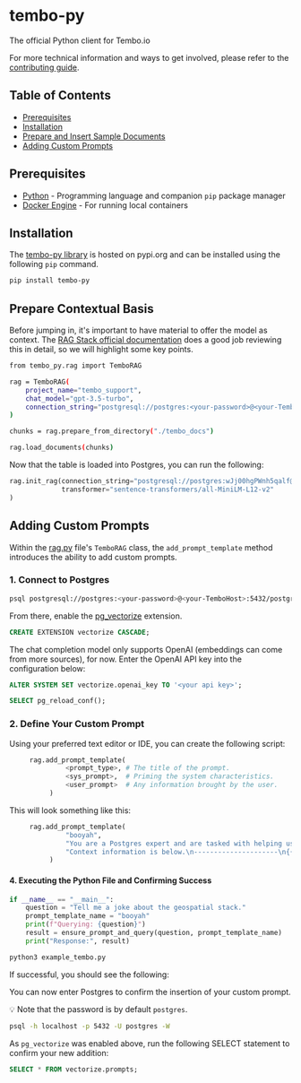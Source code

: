 # tembo-py

The official Python client for Tembo.io

For more technical information and ways to get involved, please refer to the [contributing guide](./CONTRIBUTING.md).

## Table of Contents

- [Prerequisites](#prerequisites)
- [Installation](#installation)
- [Prepare and Insert Sample Documents](#prepare-and-insert-sample-documents)
- [Adding Custom Prompts](#adding-custom-prompts)

## Prerequisites

- [Python](https://www.python.org/) - Programming language and companion `pip` package manager
- [Docker Engine](https://docs.docker.com/engine/install/) - For running local containers

## Installation

The [tembo-py library](https://pypi.org/project/tembo-py/) is hosted on pypi.org and can be installed using the following `pip` command.

```bash
pip install tembo-py
```

## Prepare Contextual Basis

Before jumping in, it's important to have material to offer the model as context.
The [RAG Stack official documentation](https://tembo.io/docs/tembo-stacks/rag#build-a-support-agent-with-tembo-rag) does a good job reviewing this in detail, so we will highlight some key points.

```bash
from tembo_py.rag import TemboRAG

rag = TemboRAG(
    project_name="tembo_support",
    chat_model="gpt-3.5-turbo",
    connection_string="postgresql://postgres:<your-password>@<your-TemboHost>:5432/postgres"
)

chunks = rag.prepare_from_directory("./tembo_docs")

rag.load_documents(chunks)
```

Now that the table is loaded into Postgres, you can run the following:

```python
rag.init_rag(connection_string="postgresql://postgres:wJj00hgPWnh5qalf@org-evan-test-inst-evan-mar-rag-test.data-1.use1.tembo-development.com:5432/postgres",
             transformer="sentence-transformers/all-MiniLM-L12-v2"
)
```

## Adding Custom Prompts

Within the [rag.py](./tembo_py/rag.py) file's `TemboRAG` class, the `add_prompt_template` method introduces the ability to add custom prompts.

### 1. Connect to Postgres

```bash
psql postgresql://postgres:<your-password>@<your-TemboHost>:5432/postgres
```

From there, enable the [pg_vectorize](https://github.com/tembo-io/pg_vectorize) extension.

```sql
CREATE EXTENSION vectorize CASCADE;
```

The chat completion model only supports OpenAI (embeddings can come from more sources), for now.
Enter the OpenAI API key into the configuration below:

```sql
ALTER SYSTEM SET vectorize.openai_key TO '<your api key>';
```

```sql
SELECT pg_reload_conf();
``````

### 2. Define Your Custom Prompt

Using your preferred text editor or IDE, you can create the following script:

```python
     rag.add_prompt_template(
              <prompt_type>, # The title of the prompt.
              <sys_prompt>,  # Priming the system characteristics.
              <user_prompt>  # Any information brought by the user.
          )
```

This will look something like this:

```python
     rag.add_prompt_template(
              "booyah", 
              "You are a Postgres expert and are tasked with helping users find answers in Tembo documentation. You should prioritize answering questions using the provided context, but can draw from your expert Postgres experience where documentation is lacking. Avoid statements like based on the documentation... and also you love to say booyah! alot.",
              "Context information is below.\n---------------------\n{{ context_str }}\n---------------------\nGiven the Tembo documentation information and your expert Postgres knowledge, answer the question.\n Question: {{ query_str }}\nAnswer:"
          )
```

#### 4. Executing the Python File and Confirming Success

```python
if __name__ == "__main__":
    question = "Tell me a joke about the geospatial stack."
    prompt_template_name = "booyah" 
    print(f"Querying: {question}")
    result = ensure_prompt_and_query(question, prompt_template_name)
    print("Response:", result)
```


```bash
python3 example_tembo.py
```

If successful, you should see the following:

You can now enter Postgres to confirm the insertion of your custom prompt.

:bulb: Note that the password is by default `postgres`.

```bash
psql -h localhost -p 5432 -U postgres -W
```

As `pg_vectorize` was enabled above, run the following SELECT statement to confirm your new addition:

```sql
SELECT * FROM vectorize.prompts;
```

